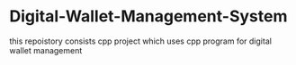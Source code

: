 # Digital-Wallet-Management-System
this repoistory consists cpp project which uses cpp program for digital wallet management

